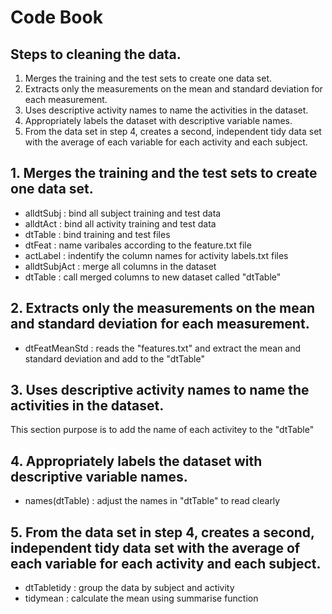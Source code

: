 # Code Book

## Steps to cleaning the data.
1. Merges the training and the test sets to create one data set.
2. Extracts only the measurements on the mean and standard deviation for each measurement.
3. Uses descriptive activity names to name the activities in the dataset.
4. Appropriately labels the dataset with descriptive variable names.
5. From the data set in step 4, creates a second, independent tidy data set with the average of each variable for each activity and each subject.


## 1. Merges the training and the test sets to create one data set.
* alldtSubj : bind all subject training and test data
* alldtAct  : bind all activity training and test data
* dtTable : bind training and test files
* dtFeat : name varibales according to the feature.txt file
* actLabel : indentify the column names for activity labels.txt files
* alldtSubjAct : merge all columns in the dataset 
* dtTable : call merged columns to new dataset called "dtTable"

## 2. Extracts only the measurements on the mean and standard deviation for each measurement.
* dtFeatMeanStd : reads the "features.txt" and extract the mean and standard deviation and add to the "dtTable"

## 3. Uses descriptive activity names to name the activities in the dataset.
This section purpose is to add the name of each activitey to the "dtTable" 

## 4. Appropriately labels the dataset with descriptive variable names.
* names(dtTable) : adjust the names in "dtTable" to read clearly

## 5. From the data set in step 4, creates a second, independent tidy data set with the average of each variable for each activity and each subject.
* dtTabletidy : group the data by subject and activity
* tidymean : calculate the mean using summarise function
